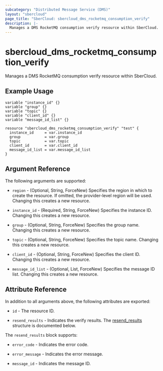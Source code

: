 ```yaml
---
subcategory: "Distributed Message Service (DMS)"
layout: "sbercloud"
page_title: "SberCloud: sbercloud_dms_rocketmq_consumption_verify"
description: |-
  Manages a DMS RocketMQ consumption verify resource within SberCloud.
---
```


# sbercloud_dms_rocketmq_consumption_verify

Manages a DMS RocketMQ consumption verify resource within SberCloud.

## Example Usage

```hcl
variable "instance_id" {}
variable "group" {}
variable "topic" {}
variable "client_id" {}
variable "message_id_list" {}

resource "sbercloud_dms_rocketmq_consumption_verify" "test" {
  instance_id     = var.instance_id
  group           = var.group
  topic           = var.topic
  client_id       = var.client_id
  message_id_list = var.message_id_list
}
```

## Argument Reference

The following arguments are supported:

* `region` - (Optional, String, ForceNew) Specifies the region in which to create the resource.
  If omitted, the provider-level region will be used.
  Changing this creates a new resource.

* `instance_id` - (Required, String, ForceNew) Specifies the instance ID.
  Changing this creates a new resource.

* `group` - (Optional, String, ForceNew) Specifies the group name.
  Changing this creates a new resource.

* `topic` - (Optional, String, ForceNew) Specifies the topic name.
  Changing this creates a new resource.

* `client_id` - (Optional, String, ForceNew) Specifies the client ID.
  Changing this creates a new resource.

* `message_id_list` - (Optional, List, ForceNew) Specifies the message ID list.
  Changing this creates a new resource.

## Attribute Reference

In addition to all arguments above, the following attributes are exported:

* `id` - The resource ID.

* `resend_results` - Indicates the verify results.
  The [resend_results](#attrblock--resend_results) structure is documented below.

<a name="attrblock--resend_results"></a>
The `resend_results` block supports:

* `error_code` - Indicates the error code.

* `error_message` - Indicates the error message.

* `message_id` - Indicates the message ID.
